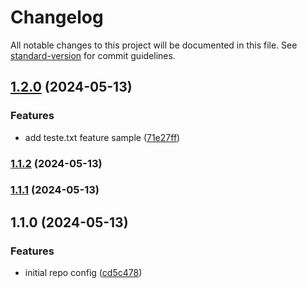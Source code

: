 # Changelog

All notable changes to this project will be documented in this file. See [standard-version](https://github.com/conventional-changelog/standard-version) for commit guidelines.

## [1.2.0](https://github.com/sandrociceros-orquestra/commitlint-sample/compare/v1.1.2...v1.2.0) (2024-05-13)


### Features

* add teste.txt feature sample ([71e27ff](https://github.com/sandrociceros-orquestra/commitlint-sample/commit/71e27ff37896a235044d0b74269c63ddaa2e0b48))

### [1.1.2](https://github.com/sandrociceros-orquestra/commitlint-sample/compare/v1.1.1...v1.1.2) (2024-05-13)

### [1.1.1](https://github.com/sandrociceros-orquestra/commitlint-sample/compare/v1.1.0...v1.1.1) (2024-05-13)

## 1.1.0 (2024-05-13)


### Features

* initial repo config ([cd5c478](https://github.com/sandrociceros-orquestra/commitlint-sample/commit/cd5c47819b574bd691f3e5a3f0432eb0fb14333e))
